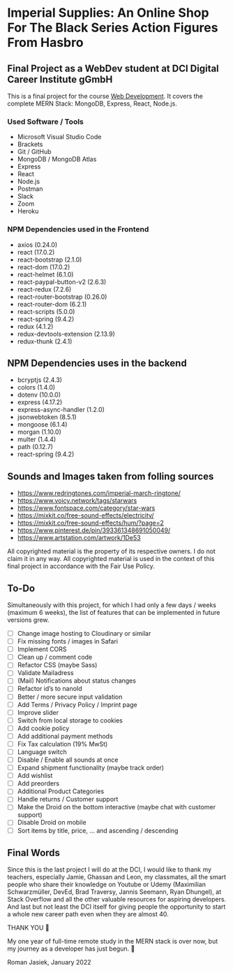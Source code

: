 # Imperial Supplies: An Online Shop For The Black Series Action Figures From Hasbro

## Final Project as a WebDev student at DCI Digital Career Institute gGmbH

This is a final project for the course [Web Development](https://start.digitalcareerinstitute.org/discover-dci/?utm_feeditemid=,utm_device=c,utm_term=dci%20digital%20career%20institute,utm_source=google,utm_medium=ppc,utm_campaign=,hsa_cam=13121939688,hsa_grp=126237567750,hsa_mt=e,hsa_src=g,hsa_ad=521908072780,hsa_acc=9628643656,hsa_net=adwords,hsa_kw=dci%20digital%20career%20institute,hsa_tgt=kwd-818716200405&utm_feeditemid=&utm_device=c&utm_term=dci%20digital%20career%20institute&utm_source=google&utm_medium=ppc&utm_campaign=DE_SEM_Brand_EN&utm_content=126237567750&hsa_cam=13121939688&hsa_grp=126237567750&hsa_mt=e&hsa_src=g&hsa_ad=521908072780&hsa_acc=9628643656&hsa_net=adwords&hsa_kw=dci%20digital%20career%20institute&hsa_tgt=kwd-818716200405&hsa_ver=3&gclid=EAIaIQobChMIlpaVovq79QIVSON3Ch1GfgHREAAYASAAEgL7sPD_BwE). It covers the complete MERN Stack: MongoDB, Express, React, Node.js.

### Used Software / Tools

- Microsoft Visual Studio Code
- Brackets
- Git / GitHub
- MongoDB / MongoDB Atlas
- Express 
- React
- Node.js
- Postman
- Slack
- Zoom
- Heroku

### NPM Dependencies used in the Frontend

- axios (0.24.0)
- react (17.0.2)
- react-bootstrap (2.1.0)
- react-dom (17.0.2)
- react-helmet (6.1.0)
- react-paypal-button-v2 (2.6.3)
- react-redux (7.2.6)
- react-router-bootstrap (0.26.0)
- react-router-dom (6.2.1)
- react-scripts (5.0.0)
- react-spring (9.4.2)
- redux (4.1.2)
- redux-devtools-extension (2.13.9)
- redux-thunk (2.4.1)

## NPM Dependencies uses in the backend

- bcryptjs (2.4.3)
- colors (1.4.0)
- dotenv (10.0.0)
- express (4.17.2)
- express-async-handler (1.2.0)
- jsonwebtoken (8.5.1)
- mongoose (6.1.4)
- morgan (1.10.0)
- multer (1.4.4)
- path (0.12.7)
- react-spring (9.4.2)

## Sounds and Images taken from folling sources

- https://www.redringtones.com/imperial-march-ringtone/
- https://www.voicy.network/tags/starwars
- https://www.fontspace.com/category/star-wars
- https://mixkit.co/free-sound-effects/electricity/
- https://mixkit.co/free-sound-effects/hum/?page=2
- https://www.pinterest.de/pin/393361348691050049/
- https://www.artstation.com/artwork/1De53

All copyrighted material is the property of its respective owners. I do not claim it in any way. All copyrighted material is used in the context of this final project in accordance with the Fair Use Policy.

## To-Do

Simultaneously with this project, for which I had only a few days / weeks (maximum 6 weeks), the list of features that can be implemented in future versions grew.

- [ ] Change image hosting to Cloudinary or similar
- [ ] Fix missing fonts / images in Safari
- [ ] Implement CORS
- [ ] Clean up / comment code
- [ ] Refactor CSS (maybe Sass)
- [ ] Validate  Mailadress
- [ ] (Mail) Notifications about status changes
- [ ] Refactor id’s to nanoId
- [ ] Better / more secure input validation
- [ ] Add Terms / Privacy Policy / Imprint page
- [ ] Improve slider
- [ ] Switch from local storage to cookies
- [ ] Add cookie policy
- [ ] Add additional payment methods
- [ ] Fix Tax calculation (19% MwSt)
- [ ] Language switch
- [ ] Disable / Enable all sounds at once
- [ ] Expand shipment functionality (maybe track order)
- [ ] Add wishlist
- [ ] Add preorders
- [ ] Additional Product Categories
- [ ] Handle returns / Customer support
- [ ] Make the Droid on the bottom interactive (maybe chat with customer support)
- [ ] Disable Droid on mobile
- [ ] Sort items by title, price,  … and ascending / descending

## Final Words

Since this is the last project I will do at the DCI, I would like to thank my teachers, especially Jamie, Ghassan and Leon, my classmates, all the smart people who share their knowledge on Youtube or Udemy (Maximilian Schwarzmüller, DevEd, Brad Traversy, Jannis Seemann, Ryan Dhungel), at Stack Overflow and all the other valuable resources for aspiring developers. And last but not least the DCI itself for giving people the opportunity to start a whole new career path even when they are almost 40.

THANK YOU 🙌

My one year of full-time remote study in the MERN stack is over now, but my journey as a developer has just begun. 🚀

Roman Jasiek, January 2022